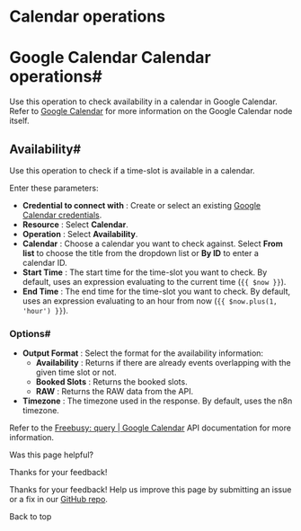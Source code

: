 # Calendar operations

[ ](https://github.com/n8n-io/n8n-docs/edit/main/docs/integrations/builtin/app-nodes/n8n-nodes-base.googlecalendar/calendar-operations.md "Edit this page")

# Google Calendar Calendar operations#

Use this operation to check availability in a calendar in Google Calendar. Refer to [Google Calendar](../) for more information on the Google Calendar node itself.

## Availability#

Use this operation to check if a time-slot is available in a calendar.

Enter these parameters:

  * **Credential to connect with** : Create or select an existing [Google Calendar credentials](../../../credentials/google/).
  * **Resource** : Select **Calendar**.
  * **Operation** : Select **Availability**.
  * **Calendar** : Choose a calendar you want to check against. Select **From list** to choose the title from the dropdown list or **By ID** to enter a calendar ID.
  * **Start Time** : The start time for the time-slot you want to check. By default, uses an expression evaluating to the current time (`{{ $now }}`).
  * **End Time** : The end time for the time-slot you want to check. By default, uses an expression evaluating to an hour from now (`{{ $now.plus(1, 'hour') }}`).



### Options#

  * **Output Format** : Select the format for the availability information:
    * **Availability** : Returns if there are already events overlapping with the given time slot or not.
    * **Booked Slots** : Returns the booked slots.
    * **RAW** : Returns the RAW data from the API.
  * **Timezone** : The timezone used in the response. By default, uses the n8n timezone.



Refer to the [Freebusy: query | Google Calendar](https://developers.google.com/calendar/api/v3/reference/freebusy/query) API documentation for more information.

Was this page helpful? 

Thanks for your feedback! 

Thanks for your feedback! Help us improve this page by submitting an issue or a fix in our [GitHub repo](https://github.com/n8n-io/n8n-docs). 

Back to top 
